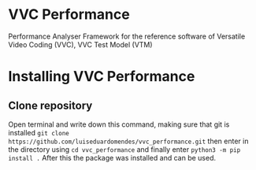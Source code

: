 # VVC Performance
Performance Analyser Framework for the reference software of Versatile Video Coding (VVC), VVC Test Model (VTM)

# Installing VVC Performance
## Clone repository
Open terminal and write down this command, making sure that git is installed
```git clone https://github.com/luiseduardomendes/vvc_performance.git```
then enter in the directory using
```cd vvc_performance```
and finally enter
```python3 -m pip install .```
After this the package was installed and can be used.



 
